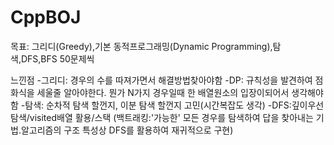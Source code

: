 # CppBOJ


목표: 그리디(Greedy),기본 동적프로그래밍(Dynamic Programming),탐색,DFS,BFS  50문제씩

느낀점
-그리디: 경우의 수를 따져가면서 해결방법찾아야함
-DP: 규칙성을 발견하여 점화식을 세울줄 알아야한다. 뭔가 N가지 경우일때 한 배열원소의 입장이되어서 생각해야함
-탐색: 순차적 탐색 할껀지, 이분 탐색 할껀지 고민(시간복잡도 생각)
-DFS:깊이우선탐색/visited배열 활용/스택  (백트래킹:'가능한' 모든 경우를 탐색하여 답을 찾아내는 기법.알고리즘의 구조 특성상 DFS를 활용하여 재귀적으로 구현)






